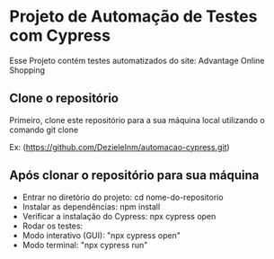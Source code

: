 # Projeto de Automação de Testes com Cypress

Esse Projeto contém testes automatizados do site: Advantage Online Shopping 

## Clone o repositório

   Primeiro, clone este repositório para a sua máquina local utilizando o comando git clone <URL-do-repositorio>
   
   Ex: (https://github.com/DezieleInm/automacao-cypress.git)

## Após clonar o repositório para sua máquina 

- Entrar no diretório do projeto: cd nome-do-repositorio
- Instalar as dependências: npm install
- Verificar a instalação do Cypress: npx cypress open
- Rodar os testes:
- Modo interativo (GUI): "npx cypress open"
- Modo terminal: "npx cypress run"
